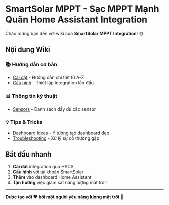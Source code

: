 # SmartSolar MPPT - Sạc MPPT Mạnh Quân Home Assistant Integration

Chào mừng bạn đến với wiki của **SmartSolar MPPT Integration**! 🌞

## Nội dung Wiki

### 📚 Hướng dẫn cơ bản
- [Cài đặt](https://github.com/ngoviet/smartsolar-ha/wiki/C%C3%A0i-%C4%91%E1%BA%B7t) - Hướng dẫn chi tiết từ A-Z
- [Cấu hình](https://github.com/ngoviet/smartsolar-ha/wiki/C%E1%BA%A5u-h%C3%ACnh) - Thiết lập integration lần đầu

### 📊 Thông tin kỹ thuật
- [Sensors](https://github.com/ngoviet/smartsolar-ha/wiki/C%E1%BA%A3m-bi%E1%BA%BFn-(Sensor)) - Danh sách đầy đủ các sensor

### 💡 Tips & Tricks
- [Dashboard Ideas](https://github.com/ngoviet/smartsolar-ha/wiki/G%E1%BB%A3i-%C3%BD-dashboard-HA) - Ý tưởng tạo dashboard đẹp
- [Troubleshooting](https://github.com/ngoviet/smartsolar-ha/wiki/X%E1%BB%AD-l%C3%BD-s%E1%BB%B1-c%E1%BB%91) - Xử lý sự cố thường gặp

## Bắt đầu nhanh

1. **Cài đặt** integration qua HACS
2. **Cấu hình** với tài khoản SmartSolar
3. **Thêm** vào dashboard Home Assistant
4. **Tận hưởng** việc giám sát năng lượng mặt trời!

---

**Được tạo với ❤️ bởi một người yêu năng lượng mặt trời** 🌱
